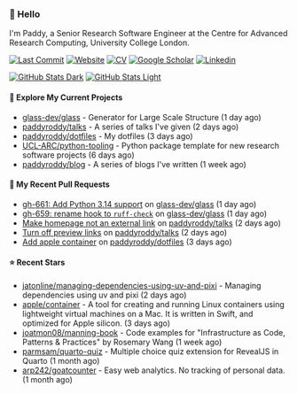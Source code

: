 ### 👋 Hello

I'm Paddy, a Senior Research Software Engineer at the Centre for Advanced
Research Computing, University College London.

[![Last Commit](https://img.shields.io/github/last-commit/paddyroddy/paddyroddy/main?label=updated)](https://github.com/paddyroddy)
[![Website](https://img.shields.io/badge/GitHub%20Pages-222?logo=githubpages&logoColor=fff&style=for-the-badge&style=flat)](https://paddyroddy.github.io)
[![CV](https://img.shields.io/badge/CV-PDF-pink.svg)](https://paddyroddy.github.io/cv)
[![Google Scholar](https://img.shields.io/badge/Google%20Scholar-4285F4?logo=googlescholar&logoColor=fff&style=for-the-badge&style=flat)](https://scholar.google.com/citations?user=OFigHUwAAAAJ)
[![Linkedin](https://img.shields.io/badge/LinkedIn-0A66C2?logo=linkedin&logoColor=fff&style=for-the-badge&style=flat)](https://www.linkedin.com/in/patrickjamesroddy)

[![GitHub Stats Dark](https://github-readme-stats-paddyroddy.vercel.app/api?username=paddyroddy&disable_animations=true&hide_border=true&hide_title=true&include_all_commits=true&rank_icon=github&show=prs_merged,reviews&show_icons=true&theme=tokyonight)](https://github.com/paddyroddy/paddyroddy#gh-dark-mode-only)
[![GitHub Stats Light](https://github-readme-stats-paddyroddy.vercel.app/api?username=paddyroddy&disable_animations=true&hide_border=true&hide_title=true&include_all_commits=true&rank_icon=github&show=prs_merged,reviews&show_icons=true&theme=default)](https://github.com/paddyroddy/paddyroddy#gh-light-mode-only)

#### 👷 Explore My Current Projects

- [glass-dev/glass](https://github.com/glass-dev/glass) - Generator for Large Scale Structure
  (1 day ago)
- [paddyroddy/talks](https://github.com/paddyroddy/talks) - A series of talks I&#39;ve given
  (2 days ago)
- [paddyroddy/dotfiles](https://github.com/paddyroddy/dotfiles) - My dotfiles
  (3 days ago)
- [UCL-ARC/python-tooling](https://github.com/UCL-ARC/python-tooling) - Python package template for new research software projects
  (6 days ago)
- [paddyroddy/blog](https://github.com/paddyroddy/blog) - A series of blogs I&#39;ve written
  (1 week ago)

#### 🔨 My Recent Pull Requests

- [gh-661: Add Python 3.14 support](https://github.com/glass-dev/glass/pull/662) on [glass-dev/glass](https://github.com/glass-dev/glass)
  (1 day ago)
- [gh-659: rename hook to `ruff-check`](https://github.com/glass-dev/glass/pull/660) on [glass-dev/glass](https://github.com/glass-dev/glass)
  (1 day ago)
- [Make homepage not an external link](https://github.com/paddyroddy/talks/pull/124) on [paddyroddy/talks](https://github.com/paddyroddy/talks)
  (2 days ago)
- [Turn off preview links](https://github.com/paddyroddy/talks/pull/123) on [paddyroddy/talks](https://github.com/paddyroddy/talks)
  (2 days ago)
- [Add apple container](https://github.com/paddyroddy/dotfiles/pull/103) on [paddyroddy/dotfiles](https://github.com/paddyroddy/dotfiles)
  (3 days ago)

#### ⭐ Recent Stars

- [jatonline/managing-dependencies-using-uv-and-pixi](https://github.com/jatonline/managing-dependencies-using-uv-and-pixi) - Managing dependencies using uv and pixi
  (2 days ago)
- [apple/container](https://github.com/apple/container) - A tool for creating and running Linux containers using lightweight virtual machines on a Mac. It is written in Swift, and optimized for Apple silicon. 
  (3 days ago)
- [joatmon08/manning-book](https://github.com/joatmon08/manning-book) - Code examples for &#34;Infrastructure as Code, Patterns &amp; Practices&#34; by Rosemary Wang
  (1 week ago)
- [parmsam/quarto-quiz](https://github.com/parmsam/quarto-quiz) - Multiple choice quiz extension for RevealJS in Quarto
  (1 month ago)
- [arp242/goatcounter](https://github.com/arp242/goatcounter) - Easy web analytics. No tracking of personal data.
  (1 month ago)
